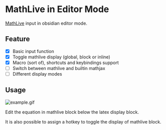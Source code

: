 # MathLive in Editor Mode

[MathLive](https://github.com/arnog/mathlive) input in obsidian editor mode.

## Feature
- [x] Basic input function
- [x] Toggle mathlive display (global, block or inline)
- [x] Macro (sort of), shortcuts and keybindings support
- [ ] Switch between mathlive and builtin mathjax
- [ ] Different display modes

## Usage
![example.gif](./assets/example.gif)

Edit the equation in mathlive block below the latex display block.

It is also possible to assign a hotkey to toggle the display of mathlive block.

